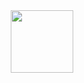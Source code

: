 <div id="header" align="center">
  <img src="https://media.giphy.com/media/v1.Y2lkPTc5MGI3NjExMnFvYWx4Z2ZkNGM2bjV5b205bHBhanY0dHBuaTNrcHRjdXNsY3ZzdSZlcD12MV9pbnRlcm5hbF9naWZfYnlfaWQmY3Q9Zw/JqmupuTVZYaQX5s094/giphy.gif" width="100"/>
</div>
